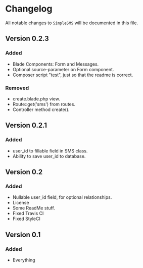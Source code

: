 # Changelog

All notable changes to `SimpleSMS` will be documented in this file.

## Version 0.2.3

### Added
- Blade Components: Form and Messages.
- Optional source-parameter on Form component.
- Composer script "test", just so that the readme is correct.

### Removed 
- create.blade.php view.
- Route::get('sms') from routes.
- Controller method create().

## Version 0.2.1

### Added
- user_id to fillable field in SMS class.
- Ability to save user_id to database.

## Version 0.2

### Added
- Nullable user_id field, for optional relationships.
- License
- Some ReadMe stuff.
- Fixed Travis CI
- Fixed StyleCI

## Version 0.1

### Added
- Everything
